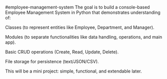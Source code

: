 #employee-management-system
The goal is to build a console-based Employee Management System in Python that demonstrates understanding of:

Classes (to represent entities like Employee, Department, and Manager).

Modules (to separate functionalities like data handling, operations, and main app).

Basic CRUD operations (Create, Read, Update, Delete).

File storage for persistence (text/JSON/CSV).

This will be a mini project: simple, functional, and extendable later.
